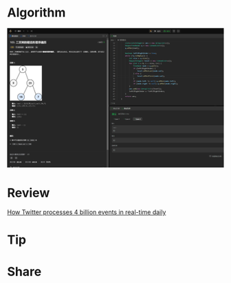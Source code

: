 # Algorithm

![](../../images/temp/zhenran-2024-06-23-lc.png)

# Review

[How Twitter processes 4 billion events in real-time daily](https://medium.com/data-engineer-things/how-twitter-processes-4-billion-events-in-real-time-daily-942db8f7d7b5)

# Tip



# Share
